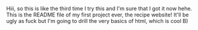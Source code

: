 Hiii, so this is like the third time I try this and I'm sure that I got it now hehe. This is the README file of my first project ever, the recipe website! It'll be ugly as fuck but I'm going to drill the very basics of html, which is cool B)